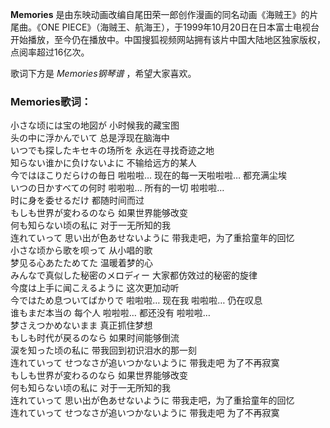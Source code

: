 

**Memories** 是由东映动画改编自尾田荣一郎创作漫画的同名动画《海贼王》的片尾曲。《ONE
PIECE》（海贼王、航海王），于1999年10月20日在日本富士电视台开始播放，至今仍在播放中。中国搜狐视频网站拥有该片中国大陆地区独家版权，点阅率超过16亿次。

  
歌词下方是 _Memories钢琴谱_ ，希望大家喜欢。

### Memories歌词：

小さな顷には宝の地図が 小时候我的藏宝图  
头の中に浮かんでいて 总是浮现在脑海中  
いつでも探したキセキの场所を 永远在寻找奇迹之地  
知らない谁かに负けないよに 不输给远方的某人  
今ではほこりだらけの毎日 啦啦啦… 现在的每一天啦啦啦… 都充满尘埃  
いつの日かすべての何时 啦啦啦… 所有的一切 啦啦啦…  
时に身を委せるだけ 都随时间而过  
もしも世界が変わるのなら 如果世界能够改变  
何も知らない顷の私に 对于一无所知的我  
连れていって 思い出が色あせないように 带我走吧，为了重拾童年的回忆  
小さな顷から歌を呗って 从小唱的歌  
梦见る心あたためてた 温暖着梦的心  
みんなで真似した秘密のメロディー 大家都仿效过的秘密的旋律  
今度は上手に闻こえるように 这次更加动听  
今ではため息ついてばかりで 啦啦啦… 现在我 啦啦啦… 仍在叹息  
谁もまだ本当の 每个人 啦啦啦… 都还没有 啦啦啦…  
梦さえつかめないまま 真正抓住梦想  
もしも时代が戻るのなら 如果时间能够倒流  
涙を知った顷の私に 带我回到初识泪水的那一刻  
连れていって せつなさが追いつかないように 带我走吧 为了不再寂寞  
もしも世界が変わるのなら 如果世界能够改变  
何も知らない顷の私に 对于一无所知的我  
连れていって 思い出が色あせないように 带我走吧，为了重拾童年的回忆  
连れていって せつなさが追いつかないように 带我走吧 为了不再寂寞

